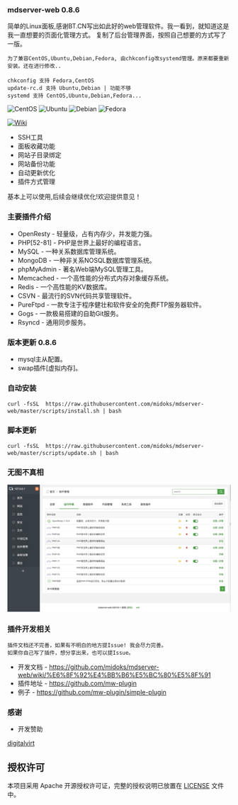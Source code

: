 ### mdserver-web 0.8.6
简单的Linux面板,感谢BT.CN写出如此好的web管理软件。我一看到，就知道这是我一直想要的页面化管理方式。
复制了后台管理界面，按照自己想要的方式写了一版。

```
为了兼容CentOS,Ubuntu,Debian,Fedora, 由chkconfig改systemd管理。原来都要重新安装。还在进行修改..

chkconfig 支持 Fedora,CentOS
update-rc.d 支持 Ubuntu,Debian | 功能不够
systemd 支持 CentOS,Ubuntu,Debian,Fedora...

```

![CentOS](https://img.shields.io/badge/LINUX-CentOS-blue?style=for-the-badge&logo=CentOS)
![Ubuntu](https://img.shields.io/badge/LINUX-Ubuntu-blue?style=for-the-badge&logo=Ubuntu)
![Debian](https://img.shields.io/badge/LINUX-Debian-blue?style=for-the-badge&logo=Debian)
![Fedora](https://img.shields.io/badge/LINUX-Fedora-blue?style=for-the-badge&logo=Fedora)

[![Wiki](https://img.shields.io/badge/MW-Wiki-red?style=for-the-badge&logo=wiki)](https://github.com/midoks/mdserver-web/wiki)

* SSH工具
* 面板收藏功能
* 网站子目录绑定
* 网站备份功能
* 自动更新优化
* 插件方式管理

基本上可以使用,后续会继续优化!欢迎提供意见！


### 主要插件介绍
* OpenResty - 轻量级，占有内存少，并发能力强。
* PHP[52-81] - PHP是世界上最好的编程语言。
* MySQL - 一种关系数据库管理系统。
* MongoDB - 一种非关系NOSQL数据库管理系统。
* phpMyAdmin - 著名Web端MySQL管理工具。
* Memcached - 一个高性能的分布式内存对象缓存系统。
* Redis - 一个高性能的KV数据库。
* CSVN - 最流行的SVN代码共享管理软件。
* PureFtpd - 一款专注于程序健壮和软件安全的免费FTP服务器软件。
* Gogs - 一款极易搭建的自助Git服务。
* Rsyncd - 通用同步服务。


### 版本更新 0.8.6
* mysql主从配置。
* swap插件[虚拟内存]。


### 自动安装

```
curl -fsSL  https://raw.githubusercontent.com/midoks/mdserver-web/master/scripts/install.sh | bash
```

### 脚本更新

```
curl -fsSL  https://raw.githubusercontent.com/midoks/mdserver-web/master/scripts/update.sh | bash
```

### 无图不真相

[![截图](/route/static/mdw.jpg)](/route/static/mdw.jpg)


### 插件开发相关

```
插件文档还不完善，如果有不明白的地方提Issue! 我会尽力完善。
如果你自己写了插件，想分享出来，也可以提Issue。
```

- 开发文档 - https://github.com/midoks/mdserver-web/wiki/%E6%8F%92%E4%BB%B6%E5%BC%80%E5%8F%91
- 插件地址 - https://github.com/mw-plugin
- 例子 - https://github.com/mw-plugin/simple-plugin 


### 感谢

- 开发赞助

[digitalvirt](https://digitalvirt.com/)

## 授权许可

本项目采用 Apache 开源授权许可证，完整的授权说明已放置在 [LICENSE](https://github.com/midoks/mdserver-web/blob/master/LICENSE) 文件中。

